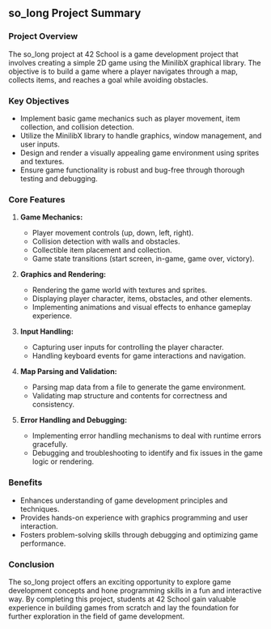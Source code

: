 ## so_long Project Summary

### Project Overview

The so_long project at 42 School is a game development project that involves creating a simple 2D game using the MinilibX graphical library. The objective is to build a game where a player navigates through a map, collects items, and reaches a goal while avoiding obstacles.

### Key Objectives

- Implement basic game mechanics such as player movement, item collection, and collision detection.
- Utilize the MinilibX library to handle graphics, window management, and user inputs.
- Design and render a visually appealing game environment using sprites and textures.
- Ensure game functionality is robust and bug-free through thorough testing and debugging.

### Core Features

1. **Game Mechanics:**
   - Player movement controls (up, down, left, right).
   - Collision detection with walls and obstacles.
   - Collectible item placement and collection.
   - Game state transitions (start screen, in-game, game over, victory).

2. **Graphics and Rendering:**
   - Rendering the game world with textures and sprites.
   - Displaying player character, items, obstacles, and other elements.
   - Implementing animations and visual effects to enhance gameplay experience.

3. **Input Handling:**
   - Capturing user inputs for controlling the player character.
   - Handling keyboard events for game interactions and navigation.

4. **Map Parsing and Validation:**
   - Parsing map data from a file to generate the game environment.
   - Validating map structure and contents for correctness and consistency.

5. **Error Handling and Debugging:**
   - Implementing error handling mechanisms to deal with runtime errors gracefully.
   - Debugging and troubleshooting to identify and fix issues in the game logic or rendering.

### Benefits

- Enhances understanding of game development principles and techniques.
- Provides hands-on experience with graphics programming and user interaction.
- Fosters problem-solving skills through debugging and optimizing game performance.

### Conclusion

The so_long project offers an exciting opportunity to explore game development concepts and hone programming skills in a fun and interactive way. By completing this project, students at 42 School gain valuable experience in building games from scratch and lay the foundation for further exploration in the field of game development.

